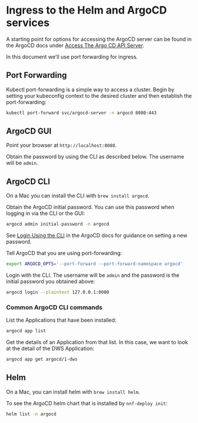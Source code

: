# Ingress to the Helm and ArgoCD services

A starting point for options for accessing the ArgoCD server can be found in
the ArgoCD docs under [Access The Argo CD API
Server](https://argo-cd.readthedocs.io/en/stable/getting_started/#3-access-the-argo-cd-api-server).

In this document we'll use port forwarding for ingress.

## Port Forwarding

Kubectl port-forwarding is a simple way to access a cluster.  Begin by setting
your kubeconfig context to the desired cluster and then establish the port-forwarding:

```bash
kubectl port-forward svc/argocd-server -n argocd 8080:443
```

## ArgoCD GUI

Point your browser at `http://localhost:8080`.

Obtain the password by using the CLI as described below.  The username will be `admin`.

## ArgoCD CLI

On a Mac you can install the CLI with `brew install argocd`.

Obtain the ArgoCD initial password.  You can use this password when logging in
via the CLI or the GUI:

```bash
argocd admin initial-password -n argocd
```

See [Login Using the CLI](https://argo-cd.readthedocs.io/en/stable/getting_started/#4-login-using-the-cli) in the ArgoCD docs for guidance on setting a new password.

Tell ArgoCD that you are using port-forwarding:

```bash
export ARGOCD_OPTS='--port-forward --port-forward-namespace argocd'
```

Login with the CLI.  The username will be `admin` and the password is the initial password you obtained above:

```bash
argocd login --plaintext 127.0.0.1:8080
```

### Common ArgoCD CLI commands

List the Applications that have been installed:

```bash
argocd app list
```

Get the details of an Application from that list.  In this case, we want to
look at the detail of the DWS Application:

```bash
argocd app get argocd/1-dws
```

## Helm

On a Mac, you can install helm with `brew install helm`.

To see the ArgoCD helm chart that is installed by `nnf-deploy init`:

```bash
helm list -n argocd
```
